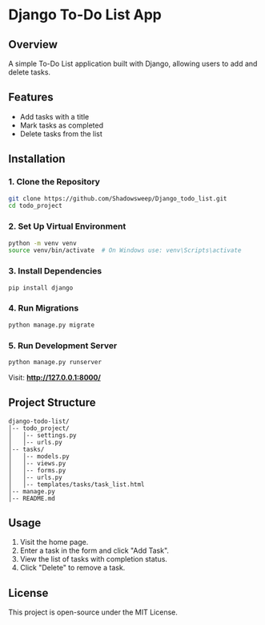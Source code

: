 # Django To-Do List App

## Overview
A simple To-Do List application built with Django, allowing users to add and delete tasks.

## Features
- Add tasks with a title
- Mark tasks as completed
- Delete tasks from the list

## Installation

### 1. Clone the Repository
```sh
git clone https://github.com/Shadowsweep/Django_todo_list.git
cd todo_project
```

### 2. Set Up Virtual Environment
```sh
python -m venv venv
source venv/bin/activate  # On Windows use: venv\Scripts\activate
```

### 3. Install Dependencies
```sh
pip install django
```

### 4. Run Migrations
```sh
python manage.py migrate
```

### 5. Run Development Server
```sh
python manage.py runserver
```
Visit: **http://127.0.0.1:8000/**

## Project Structure
```
django-todo-list/
│-- todo_project/
│   │-- settings.py
│   │-- urls.py
│-- tasks/
│   │-- models.py
│   │-- views.py
│   │-- forms.py
│   │-- urls.py
│   │-- templates/tasks/task_list.html
│-- manage.py
│-- README.md
```

## Usage
1. Visit the home page.
2. Enter a task in the form and click "Add Task".
3. View the list of tasks with completion status.
4. Click "Delete" to remove a task.

## License
This project is open-source under the MIT License.

